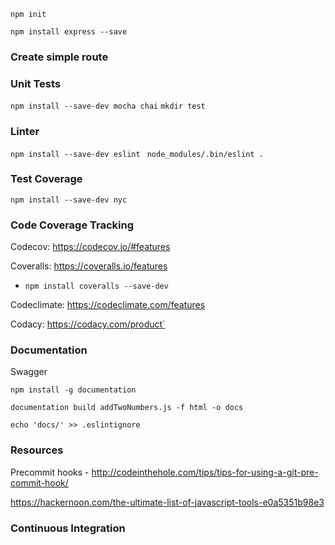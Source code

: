 `npm init`

`npm install express --save`

### Create simple route

### Unit Tests
`npm install --save-dev mocha chai`
`mkdir test`

### Linter
`npm install --save-dev eslint `
`node_modules/.bin/eslint .`

### Test Coverage
`npm install --save-dev nyc`


### Code Coverage Tracking

Codecov: https://codecov.io/#features

Coveralls: https://coveralls.io/features
* `npm install coveralls --save-dev`

Codeclimate: https://codeclimate.com/features

Codacy: https://codacy.com/product`

### Documentation

Swagger

`npm install -g documentation`

`documentation build addTwoNumbers.js -f html -o docs`

`echo 'docs/' >> .eslintignore`

### Resources

Precommit hooks - http://codeinthehole.com/tips/tips-for-using-a-git-pre-commit-hook/

https://hackernoon.com/the-ultimate-list-of-javascript-tools-e0a5351b98e3


### Continuous Integration
